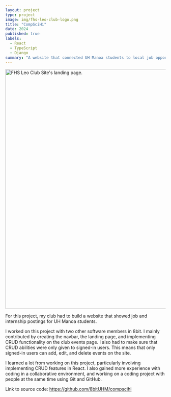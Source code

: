 ```yaml
---
layout: project
type: project
image: img/fhs-leo-club-logo.png
title: "CompSciHi"
date: 2024
published: true
labels:
  - React
  - TypeScript
  - Django
summary: "A website that connected UH Manoa students to local job opportunities."
---
```


<img width="750px" src="../img/Screenshot 2025-09-08 at 8.50.01 AM.png" alt="FHS Leo Club Site's landing page.">
<br>

For this project, my club had to build a website that showed job and internship postings for UH Manoa students. 

I worked on this project with two other software members in 8bit. I mainly contributed by creating the navbar, the landing page, and implementing CRUD functionality on the club events page. I also had to make sure that CRUD abilities were only given to signed-in users. This means that only signed-in users can add, edit, and delete events on the site. 

I learned a lot from working on this project, particularly involving implementing CRUD features in React. I also gained more experience with coding in a collaborative environment, and working on a coding project with people at the same time using Git and GitHub. 

Link to source code: <a href="https://github.com/8bitUHM/compscihi">https://github.com/8bitUHM/compscihi</a>
